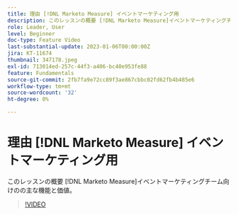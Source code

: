 ```yaml
---
title: 理由 [!DNL Marketo Measure] イベントマーケティング用
description: このレッスンの概要 [!DNL Marketo Measure]イベントマーケティングチーム向けのの主な機能と価値。
role: Leader, User
level: Beginner
doc-type: Feature Video
last-substantial-update: 2023-01-06T00:00:00Z
jira: KT-11674
thumbnail: 347178.jpeg
exl-id: 713014ed-257c-44f3-a406-bc40e953fe88
feature: Fundamentals
source-git-commit: 2fb7fa9e72cc89f3ae867cbbc02fd62fb4b485e6
workflow-type: tm+mt
source-wordcount: '32'
ht-degree: 0%

---
```


# 理由 [!DNL Marketo Measure] イベントマーケティング用

このレッスンの概要 [!DNL Marketo Measure]イベントマーケティングチーム向けのの主な機能と価値。

>[!VIDEO](https://video.tv.adobe.com/v/347178/?quality=12&learn=on)
